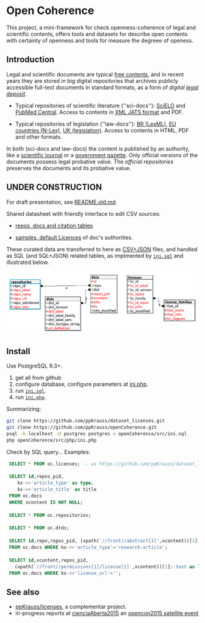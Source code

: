 # Open Coherence
This project, a mini-framework for check openness-coherence of legal and scientific contents, offers tools and datasets for describe open contents with certainty of openness and tools for measure the degreee of openess.

## Introduction
Legal and scientific documents are typical [free contents](https://en.wikipedia.org/wiki/Free_content#Legislation), and in recent years they are stored in big digital repositories that archives publicly accessible full-text documents in standard formats, as a form of *digital [legal deposit](https://en.wikipedia.org/wiki/Legal_deposit)*.

* Typical repositories of scientific literature (''sci-docs''): [SciELO](https://en.wikipedia.org/wiki/SciELO) and [PubMed Central](https://en.wikipedia.org/wiki/PubMed_Central). Access to contents in [XML JATS format](https://en.wikipedia.org/wiki/Journal_Article_Tag_Suite) and PDF.

* Typical repositories of legislation (''law-docs''): [BR (LexML)](http://www.lexml.gov.br/),  [EU countries (N-Lex)](http://eur-lex.europa.eu/n-lex/), [UK (legislation)](http://www.legislation.gov.uk/browse). Access to contents in HTML, PDF and other formats.

In both (sci-docs and law-docs) the content is published by an authority, like a [scientific journal](https://en.wikipedia.org/wiki/Scientific_journal) or a [government gazette](https://en.wikipedia.org/wiki/Government_gazette). Only official versions of the documents possess legal probative value. The *official repositories* preserves the documents and its  probative value.

## UNDER CONSTRUCTION

For draft presentation, see [README.old.md](_olds/README.old.md).

Shared datasheet with friendly interface to edit CSV sources:

 *  [repos, docs and citation tables](https://docs.google.com/spreadsheets/d/1HrMi0qWjvnEjX3kRD_1o4DJ8U4P7EBv1tx8Euw09K80/edit#gid=1763993748)

 *  [samples, default Licences](https://docs.google.com/spreadsheets/d/1tPivl_7ba710qXagA5tJTyxto8HLHXfEdqC_0hgsGs8/edit#gid=1998730446)  of doc's authorities.

These curated data are transferred to here as [CSV+JSON](http://data.okfn.org/doc/tabular-data-package) files, and handled as SQL (and SQL+JSON) related tables, as implmented by [`ini.sql`](src/ini.sql) and illustrated below.  

![SQL table illustration](_docs/img/sql_tables.png)

## Install

Use PostgreSQL 9.3+.

 1. get all from github
 2. configure database, configure parameters at [ini.php](src/ini.sql).
 3. run [`ini.sql`](src/ini.sql).
 4. run [`ini.php`](src/php/ini.php).

Summarizing:
```bash
git clone https://github.com/ppKrauss/dataset_licenses.git
git clone https://github.com/ppKrauss/openCoherence.git
psql -h localhost -U postgres postgres < openCoherence/src/ini.sql
php openCoherence/src/php/ini.php
```

Check by SQL query... Examples:

```sql
 SELECT * FROM oc.licenses; -- as https://github.com/ppKrauss/dataset_licenses/blob/master/data/licenses.csv

 SELECT id,repos_pid, 
	kx->>'article_type' as type, 
	kx->>'article_title' as title
 FROM oc.docs
 WHERE xcontent IS NOT NULL;

 SELECT * FROM oc.repositories;

 SELECT * FROM oc.dtds;

 SELECT id,repo,repos_pid, (xpath('//front//abstract[1]',xcontent))[1] as abstract
 FROM oc.docs WHERE kx->>'article_type'='research-article';
         
 SELECT id,xcontent,repos_pid, 
   (xpath('//front//permissions[1]/license[1]',xcontent))[1]::text as license_for_human
 FROM oc.docs WHERE kx->>'license_url'='';
```

## See also

* [ppKrauss/licenses](https://github.com/ppKrauss/licenses), a complementar project.
* in-progress reports at [cienciaAberta2015](http://www.cienciaaberta.net/encontro2015/) an [opencon2015 satellite event](http://www.opencon2015.org/satellite)
